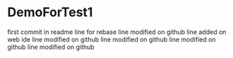 # DemoForTest1
first commit in readme
line for rebase
line modified on github
line added on web ide
line modified on github
line modified on github
line modified on github
line modified on github
